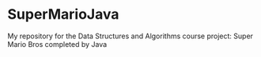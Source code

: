 # SuperMarioJava
My repository for the Data Structures and Algorithms course project: Super Mario Bros completed by Java 
